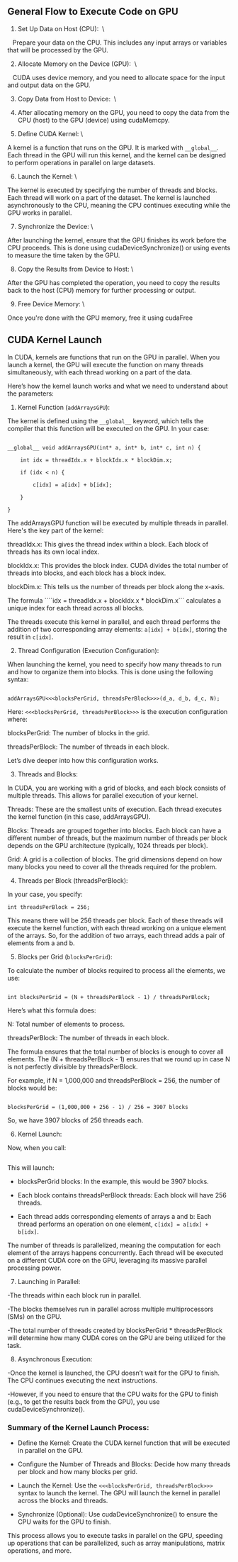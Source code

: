 
## General Flow to Execute Code on GPU

1. Set Up Data on Host (CPU):  \

   Prepare your data on the CPU. This includes any input arrays or variables that will be processed by the GPU.

2. Allocate Memory on the Device (GPU):  \

   CUDA uses device memory, and you need to allocate space for the input and output data on the GPU.

3. Copy Data from Host to Device:  \

4. After allocating memory on the GPU, you need to copy the data from the CPU (host) to the GPU (device) using cudaMemcpy.

  

5. Define CUDA Kernel: \

A kernel is a function that runs on the GPU. It is marked with ```__global__```. Each thread in the GPU will run this kernel, and the kernel can be designed to perform operations in parallel on large datasets.

  

6. Launch the Kernel: \

The kernel is executed by specifying the number of threads and blocks. Each thread will work on a part of the dataset. The kernel is launched asynchronously to the CPU, meaning the CPU continues executing while the GPU works in parallel.

  

7. Synchronize the Device: \

After launching the kernel, ensure that the GPU finishes its work before the CPU proceeds. This is done using cudaDeviceSynchronize() or using events to measure the time taken by the GPU.

  

8. Copy the Results from Device to Host: \

After the GPU has completed the operation, you need to copy the results back to the host (CPU) memory for further processing or output.

  

9. Free Device Memory: \

Once you're done with the GPU memory, free it using cudaFree

  
  

## CUDA Kernel Launch

In CUDA, kernels are functions that run on the GPU in parallel. When you launch a kernel, the GPU will execute the function on many threads simultaneously, with each thread working on a part of the data.

  

Here’s how the kernel launch works and what we need to understand about the parameters:

  

1. Kernel Function (```addArraysGPU```):

The kernel is defined using the ```__global__``` keyword, which tells the compiler that this function will be executed on the GPU. In your case:

  

```

__global__ void addArraysGPU(int* a, int* b, int* c, int n) {

    int idx = threadIdx.x + blockIdx.x * blockDim.x;

    if (idx < n) {

        c[idx] = a[idx] + b[idx];

    }

}

```

  

The addArraysGPU function will be executed by multiple threads in parallel. Here's the key part of the kernel:

  

threadIdx.x: This gives the thread index within a block. Each block of threads has its own local index.

blockIdx.x: This provides the block index. CUDA divides the total number of threads into blocks, and each block has a block index.

blockDim.x: This tells us the number of threads per block along the x-axis.

The formula ````idx = threadIdx.x + blockIdx.x * blockDim.x``` calculates a unique index for each thread across all blocks.

  

The threads execute this kernel in parallel, and each thread performs the addition of two corresponding array elements: ```a[idx] + b[idx]```, storing the result in ```c[idx]```.

  

2. Thread Configuration (Execution Configuration):

When launching the kernel, you need to specify how many threads to run and how to organize them into blocks. This is done using the following syntax:

```

addArraysGPU<<<blocksPerGrid, threadsPerBlock>>>(d_a, d_b, d_c, N);

```

Here: ```<<<blocksPerGrid, threadsPerBlock>>>``` is the execution configuration where:

blocksPerGrid: The number of blocks in the grid.

threadsPerBlock: The number of threads in each block.

Let’s dive deeper into how this configuration works.

  

3. Threads and Blocks:

In CUDA, you are working with a grid of blocks, and each block consists of multiple threads. This allows for parallel execution of your kernel.

  

Threads: These are the smallest units of execution. Each thread executes the kernel function (in this case, addArraysGPU).

Blocks: Threads are grouped together into blocks. Each block can have a different number of threads, but the maximum number of threads per block depends on the GPU architecture (typically, 1024 threads per block).

Grid: A grid is a collection of blocks. The grid dimensions depend on how many blocks you need to cover all the threads required for the problem.

  

4. Threads per Block (threadsPerBlock):

In your case, you specify:

```int threadsPerBlock = 256;```

  

This means there will be 256 threads per block. Each of these threads will execute the kernel function, with each thread working on a unique element of the arrays. So, for the addition of two arrays, each thread adds a pair of elements from a and b.

  

5. Blocks per Grid (```blocksPerGrid```):

To calculate the number of blocks required to process all the elements, we use:

  

```

int blocksPerGrid = (N + threadsPerBlock - 1) / threadsPerBlock;

```

Here’s what this formula does:

  

N: Total number of elements to process.

threadsPerBlock: The number of threads in each block.

The formula ensures that the total number of blocks is enough to cover all elements. The (N + threadsPerBlock - 1) ensures that we round up in case N is not perfectly divisible by threadsPerBlock.

For example, if N = 1,000,000 and threadsPerBlock = 256, the number of blocks would be:

  

```

blocksPerGrid = (1,000,000 + 256 - 1) / 256 = 3907 blocks

```

So, we have 3907 blocks of 256 threads each.

  

6. Kernel Launch:

Now, when you call:

  

```addArraysGPU<<<blocksPerGrid, threadsPerBlock>>>(d_a, d_b, d_c, N);

```

  

This will launch:

  

- blocksPerGrid blocks: In the example, this would be 3907 blocks.

- Each block contains threadsPerBlock threads: Each block will have 256 threads.

- Each thread adds corresponding elements of arrays a and b: Each thread performs an operation on one element, ```c[idx] = a[idx] + b[idx]```.

  

The number of threads is parallelized, meaning the computation for each element of the arrays happens concurrently. Each thread will be executed on a different CUDA core on the GPU, leveraging its massive parallel processing power.

  

7. Launching in Parallel:

-The threads within each block run in parallel.

-The blocks themselves run in parallel across multiple multiprocessors (SMs) on the GPU.

-The total number of threads created by blocksPerGrid * threadsPerBlock will determine how many CUDA cores on the GPU are being utilized for the task.

  

8. Asynchronous Execution:

-Once the kernel is launched, the CPU doesn’t wait for the GPU to finish. The CPU continues executing the next instructions.

-However, if you need to ensure that the CPU waits for the GPU to finish (e.g., to get the results back from the GPU), you use cudaDeviceSynchronize().

  

### Summary of the Kernel Launch Process:

- Define the Kernel: Create the CUDA kernel function that will be executed in parallel on the GPU.

- Configure the Number of Threads and Blocks: Decide how many threads per block and how many blocks per grid.

- Launch the Kernel: Use the ````<<<blocksPerGrid, threadsPerBlock>>>```` syntax to launch the kernel. The GPU will launch the kernel in parallel across the blocks and threads.

- Synchronize (Optional): Use cudaDeviceSynchronize() to ensure the CPU waits for the GPU to finish.

  

This process allows you to execute tasks in parallel on the GPU, speeding up operations that can be parallelized, such as array manipulations, matrix operations, and more.
